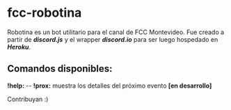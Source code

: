 # fcc-robotina
Robotina es un bot utilitario para el canal de FCC Montevideo. Fue creado a partir de ***discord.js*** y el wrapper ***discord.io*** para ser luego hospedado en ***Heroku***.

## Comandos disponibles:

**!help:** --
**!prox:** muestra los detalles del próximo evento **[en desarrollo]**

Contribuyan :)
